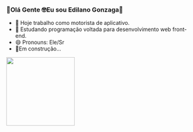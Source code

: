 ### 🖖Olá Gente 🤓Eu sou Edilano Gonzaga👋



- 🔭 Hoje trabalho como motorista de aplicativo.
- 🌱 Estudando programação voltada para desenvolvimento web front-end.
- 😄 Pronouns: Ele/Sr
- 👷Em construção...


<div>
  <a href="https://github.com/Edilano-Gonzaga">
  <img height="180em" src="https://github-readme-stats.vercel.app/api?username=Edilano-Gonzaga&show_icons=true&theme=radical" />
</div>


